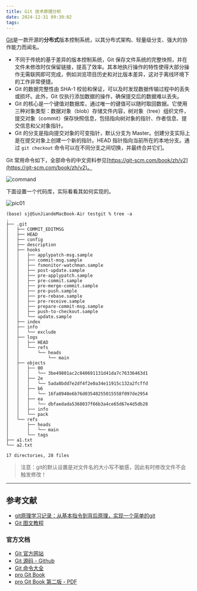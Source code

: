 ```yaml
---
title: Git 技术原理分析
date: 2024-12-31 09:39:02
tags:
---
```


[Git](https://git-scm.com/)是一款开源的**分布式**版本控制系统，以其分布式架构、轻量级分支、强大的协作能力而闻名。

- 不同于传统的基于差异的版本控制系统，Git 保存文件系统的完整快照，并在文件未修改时仅保留链接，提高了效率。其本地执行操作的特性使得大部分操作无需联网即可完成，例如浏览项目历史和对比版本差异，这对于离线环境下的工作非常便捷。
- Git 的数据完整性由 SHA-1 校验和保证，可以及时发现数据传输过程中的丢失或损坏。此外，Git 仅执行添加数据的操作，确保提交后的数据难以丢失。
- Git 的核心是一个键值对数据库，通过唯一的键值可以随时取回数据。它使用三种对象类型：数据对象（blob）存储文件内容，树对象（tree）组织文件，提交对象（commit）保存快照信息，包括指向树对象的指针、作者信息、提交信息和父对象指针。
- Git 的分支是指向提交对象的可变指针，默认分支为 Master。创建分支实际上是在提交对象上创建一个新的指针。HEAD 指针指向当前所在的本地分支。通过 `git checkout` 命令可以在不同分支之间切换，并最终合并它们。

Git 常用命令如下，全部命令的中文资料参见[https://git-scm.com/book/zh/v2](https://git-scm.com/book/zh/v2)。

![command](commands.jpg)

下面设置一个代码库，实际看看其如何实现的。

![pic01](pic01.png)

```console
(base) sj@SunJiandeMacBook-Air testgit % tree -a
.
├── .git
│   ├── COMMIT_EDITMSG
│   ├── HEAD
│   ├── config
│   ├── description
│   ├── hooks
│   │   ├── applypatch-msg.sample
│   │   ├── commit-msg.sample
│   │   ├── fsmonitor-watchman.sample
│   │   ├── post-update.sample
│   │   ├── pre-applypatch.sample
│   │   ├── pre-commit.sample
│   │   ├── pre-merge-commit.sample
│   │   ├── pre-push.sample
│   │   ├── pre-rebase.sample
│   │   ├── pre-receive.sample
│   │   ├── prepare-commit-msg.sample
│   │   ├── push-to-checkout.sample
│   │   └── update.sample
│   ├── index
│   ├── info
│   │   └── exclude
│   ├── logs
│   │   ├── HEAD
│   │   └── refs
│   │       └── heads
│   │           └── main
│   ├── objects
│   │   ├── 00
│   │   │   └── 3be49801ac2c840691131d41da7c76336463d1
│   │   ├── 2e
│   │   │   └── 5ada8bdd7e2df4f2e0a34e11915c132a2fcffd
│   │   ├── b6
│   │   │   └── 16fa8948e6b76d03540255015558f097de2954
│   │   ├── ea
│   │   │   └── dbfaedada5368037f66b3a4ce65d67e4d5db28
│   │   ├── info
│   │   └── pack
│   └── refs
│       ├── heads
│       │   └── main
│       └── tags
├── a1.txt
└── a2.txt

17 directories, 28 files
```

> 注意：git的默认设置是对文件名的大小写不敏感，因此有时修改文件不会触发修改！

---

## 参考文献

- [git原理学习记录：从基本指令到背后原理，实现一个简单的git](https://www.cnblogs.com/tanshaoshenghao/p/14200420.html)
- [Git 图文教程](https://www.cnblogs.com/anding/p/16987769.html)

### 官方文档

- [Git 官方网站](https://git-scm.com/)
- [Git 源码 - Github](https://github.com/git/git)
- [Git 命令大全](https://git-scm.com/docs)
- [pro Git Book](https://git-scm.com/book/en/v2)
- [pro Git Book 第二版 - PDF](progit.pdf)

